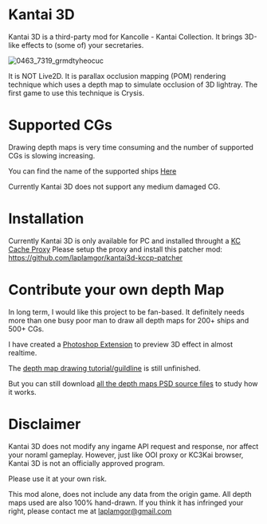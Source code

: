 # Kantai 3D
Kantai 3D is a third-party mod for Kancolle - Kantai Collection. It brings 3D-like effects to (some of) your secretaries. 

![0463_7319_grmdtyheocuc](https://user-images.githubusercontent.com/11514317/96752931-b8a0c980-1401-11eb-8e42-1b02b336435d.gif)

It is NOT Live2D. It is parallax occlusion mapping (POM) rendering technique which uses a depth map to simulate occlusion of 3D lightray. The first game to use this technique is Crysis.

# Supported CGs

Drawing depth maps is very time consuming and the number of supported CGs is slowing increasing.

You can find the name of the supported ships [Here](https://github.com/users/laplamgor/projects/1#column-10244994)

Currently Kantai 3D does not support any medium damaged CG.

# Installation

Currently Kantai 3D is only available for PC and installed throught a [KC Cache Proxy](https://github.com/Tibowl/KCCacheProxy)
Please setup the proxy and install this patcher mod: https://github.com/laplamgor/kantai3d-kccp-patcher

# Contribute your own depth Map

In long term, I would like this project to be fan-based. It definitely needs more than one busy poor man to draw all depth maps for 200+ ships and 500+ CGs.

I have created a [Photoshop Extension](https://github.com/laplamgor/kantai3d-photoshop-extension) to preview 3D effect in almost realtime.

The [depth map drawing tutorial/guildline](https://github.com/laplamgor/kantai3d-depth-maps/wiki/0.-Before-You-Start) is still unfinished.

But you can still download [all the depth maps PSD source files](https://github.com/laplamgor/kantai3d-depth-maps) to study how it works.


# Disclaimer
Kantai 3D does not modify any ingame API request and response, nor affect your noraml gameplay.
However, just like OOI proxy or KC3Kai browser, Kantai 3D is not an officially approved program.

Please use it at your own risk. 


This mod alone, does not include any data from the origin game. All depth maps used are also 100% hand-drawn. If you think it has infringed your right, please contact me at laplamgor@gmail.com
